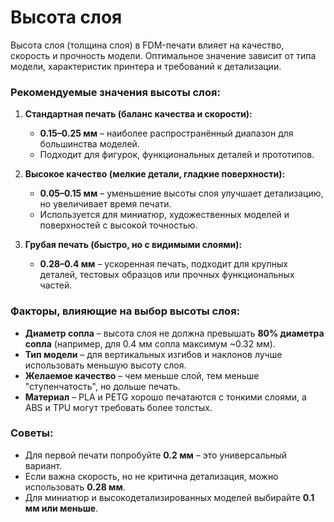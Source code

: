 # Высота слоя
Высота слоя (толщина слоя) в FDM-печати влияет на качество, скорость и прочность модели. Оптимальное значение зависит от типа модели, характеристик принтера и требований к детализации.  

### **Рекомендуемые значения высоты слоя:**  

1. **Стандартная печать (баланс качества и скорости):**  
   - **0.15–0.25 мм** – наиболее распространённый диапазон для большинства моделей.  
   - Подходит для фигурок, функциональных деталей и прототипов.  

2. **Высокое качество (мелкие детали, гладкие поверхности):**  
   - **0.05–0.15 мм** – уменьшение высоты слоя улучшает детализацию, но увеличивает время печати.  
   - Используется для миниатюр, художественных моделей и поверхностей с высокой точностью.  

3. **Грубая печать (быстро, но с видимыми слоями):**  
   - **0.28–0.4 мм** – ускоренная печать, подходит для крупных деталей, тестовых образцов или прочных функциональных частей.  

### **Факторы, влияющие на выбор высоты слоя:**  
- **Диаметр сопла** – высота слоя не должна превышать **80% диаметра сопла** (например, для 0.4 мм сопла максимум ~0.32 мм).  
- **Тип модели** – для вертикальных изгибов и наклонов лучше использовать меньшую высоту слоя.  
- **Желаемое качество** – чем меньше слой, тем меньше "ступенчатость", но дольше печать.  
- **Материал** – PLA и PETG хорошо печатаются с тонкими слоями, а ABS и TPU могут требовать более толстых.  

### **Советы:**  
- Для первой печати попробуйте **0.2 мм** – это универсальный вариант.  
- Если важна скорость, но не критична детализация, можно использовать **0.28 мм**.  
- Для миниатюр и высокодетализированных моделей выбирайте **0.1 мм или меньше**.  
